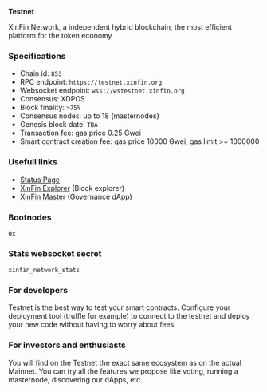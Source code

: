 **Testnet**

XinFin Network, a independent hybrid blockchain, the most efficient platform for the token economy

### Specifications

- Chain id: `853`
- RPC endpoint: `https://testnet.xinfin.org`
- Websocket endpoint: `wss://wstestnet.xinfin.org`
- Consensus: XDPOS
- Block finality: `>75%`
- Consensus nodes: up to 18 (masternodes)
- Genesis block date: `TBA`
- Transaction fee: gas price 0.25 Gwei
- Smart contract creation fee: gas price 10000 Gwei, gas limit >= 1000000

### Usefull links

- [Status Page](https://xinfin.network/#stats)
- [XinFin Explorer](https://xinfin.network/#explorer) (Block explorer)
- [XinFin Master](https://xinfin.network/#masternode) (Governance dApp)

### Bootnodes

```
0x
```

### Stats websocket secret

`xinfin_network_stats`


### For developers

Testnet is the best way to test your smart contracts.
Configure your deployment tool (truffle for example) to connect to the testnet and deploy your new code without having to worry about fees.

### For investors and enthusiasts

You will find on the Testnet the exact same ecosystem as on the actual Mainnet.
You can try all the features we propose like voting, running a masternode, discovering our dApps, etc.
